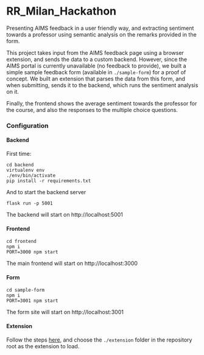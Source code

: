 # RR_Milan_Hackathon

Presenting AIMS feedback in a user friendly way, and extracting sentiment towards a professor using semantic analysis on the remarks provided in the form.

This project takes input from the AIMS feedback page using a browser extension, and sends the data to a custom backend. However, since the AIMS portal is currently unavailable (no feedback to provide), we built a simple sample feedback form (available in `./sample-form`) for a proof of concept. We built an extension that parses the data from this form, and when submitting, sends it to the backend, which runs the sentiment analysis on it.

Finally, the frontend shows the average sentiment towards the professor for the course, and also the responses to the multiple choice questions.

### Configuration 

#### Backend

First time:

```
cd backend
virtualenv env
./env/bin/activate
pip install -r requirements.txt
```

And to start the backend server

```
flask run -p 5001
```

The backend will start on http://localhost:5001

#### Frontend

```
cd frontend
npm i
PORT=3000 npm start
```

The main frontend will start on http://localhost:3000

#### Form

```
cd sample-form
npm i
PORT=3001 npm start
```

The form site will start on http://localhost:3001

#### Extension

Follow the steps [here](https://superuser.com/a/247654), and choose the `./extension` folder in the repository root as the extension to load.
